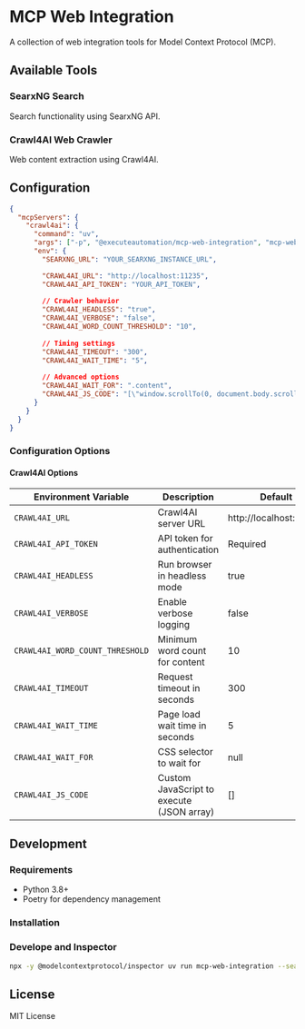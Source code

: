 # MCP Web Integration

A collection of web integration tools for Model Context Protocol (MCP).

## Available Tools

### SearxNG Search
Search functionality using SearxNG API.

### Crawl4AI Web Crawler
Web content extraction using Crawl4AI.

## Configuration

```json
{
  "mcpServers": {
    "crawl4ai": {
      "command": "uv",
      "args": ["-p", "@executeautomation/mcp-web-integration", "mcp-web-integration"],
      "env": {
        "SEARXNG_URL": "YOUR_SEARXNG_INSTANCE_URL",

        "CRAWL4AI_URL": "http://localhost:11235",
        "CRAWL4AI_API_TOKEN": "YOUR_API_TOKEN",
        
        // Crawler behavior
        "CRAWL4AI_HEADLESS": "true",
        "CRAWL4AI_VERBOSE": "false",
        "CRAWL4AI_WORD_COUNT_THRESHOLD": "10",
        
        // Timing settings
        "CRAWL4AI_TIMEOUT": "300",
        "CRAWL4AI_WAIT_TIME": "5",
        
        // Advanced options
        "CRAWL4AI_WAIT_FOR": ".content",
        "CRAWL4AI_JS_CODE": "[\"window.scrollTo(0, document.body.scrollHeight);\"]"
      }
    }
  }
}
```

### Configuration Options

#### Crawl4AI Options

| Environment Variable            | Description                               | Default                |
| ------------------------------- | ----------------------------------------- | ---------------------- |
| `CRAWL4AI_URL`                  | Crawl4AI server URL                       | http://localhost:11235 |
| `CRAWL4AI_API_TOKEN`            | API token for authentication              | Required               |
| `CRAWL4AI_HEADLESS`             | Run browser in headless mode              | true                   |
| `CRAWL4AI_VERBOSE`              | Enable verbose logging                    | false                  |
| `CRAWL4AI_WORD_COUNT_THRESHOLD` | Minimum word count for content            | 10                     |
| `CRAWL4AI_TIMEOUT`              | Request timeout in seconds                | 300                    |
| `CRAWL4AI_WAIT_TIME`            | Page load wait time in seconds            | 5                      |
| `CRAWL4AI_WAIT_FOR`             | CSS selector to wait for                  | null                   |
| `CRAWL4AI_JS_CODE`              | Custom JavaScript to execute (JSON array) | []                     |

## Development

### Requirements
- Python 3.8+
- Poetry for dependency management

### Installation

### Develope and Inspector
```bash
npx -y @modelcontextprotocol/inspector uv run mcp-web-integration --searxng-url http://fedora41-2:3030
```

## License
MIT License
